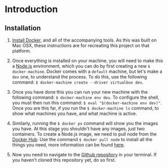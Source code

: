 # Introduction

## Installation

1. [Install Docker](http://docs.docker.com/engine/installation/mac/), and all of the accompanying tools. As this was built on Mac OSX, these instructions are for recreating this project on that platform.

2. Once everything is installed on your machine, you will need to make this a [Node.js](https://nodejs.org/en/) environment, which you can do by first creating a new `$ docker-machine`. Docker comes with a `default` machine, but let's make a `dev` one, to understand the process. To do this, use the following command: `$ docker-machine create --driver virtualbox dev`.

3. Once you have done this you can run your new machine with the following command: `$ docker-machine env dev`. To configure the shell, you must then run this command: `$ eval "$(docker-machine env dev)"`. Once you are this far, if you run the `$ docker-machine ls` command, to show what machines you have, and what machine is active.

4. Similarly, running the `$ docker ps` command will show you the images you have. At this stage you shouldn't have any images, just two containers. To create a Node.js image, we need to pull node from the [Docker Hub](https://hub.docker.com/): Use the command `$ docker pull node` to install all the things you need, more information can be found [here](https://hub.docker.com/_/node/).

5. Now you need to navigate to the [Github repository](https://github.com/JohnPett/Face-the-Internet) in your terminal. If you haven't cloned this repository yet, do so first. 